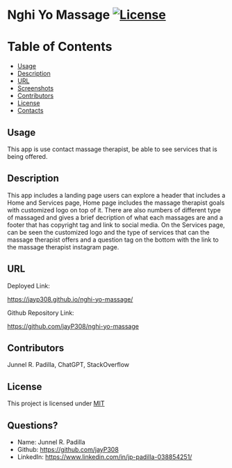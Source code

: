 # Nghi Yo Massage [![License](https://img.shields.io/badge/License-MIT-blue.svg)](https://opensource.org/licenses/MIT)

# Table of Contents
* [Usage](#usage)
* [Description](#usage)
* [URL](#URL)
* [Screenshots](#Screenshots)
* [Contributors](#contributors)
* [License](#license)
* [Contacts](#contacts)
  
## Usage
This app is use contact massage therapist, be able to see services that is being offered.
  
## Description
This app includes a landing page users can explore a header that includes a Home and Services page, Home page includes the massage therapist goals with customized logo on top of it. There are also numbers of different type of massaged and gives a brief decription of what each massages are and a footer that has copyright tag and link to social media. On the Services page, can be seen the customized logo and the type of services that can the massage therapist offers and a question tag on the bottom with the link to the massage therapist instagram page.

## URL
Deployed Link:

https://jayp308.github.io/nghi-yo-massage/

Github Repository Link:

https://github.com/jayP308/nghi-yo-massage


## Contributors
Junnel R. Padilla, ChatGPT, StackOverflow
  
## License
This project is licensed under [MIT](https://opensource.org/licenses/MIT)

## Questions?
* Name: Junnel R. Padilla
* Github: https://github.com/jayP308
* LinkedIn: https://www.linkedin.com/in/jp-padilla-038854251/